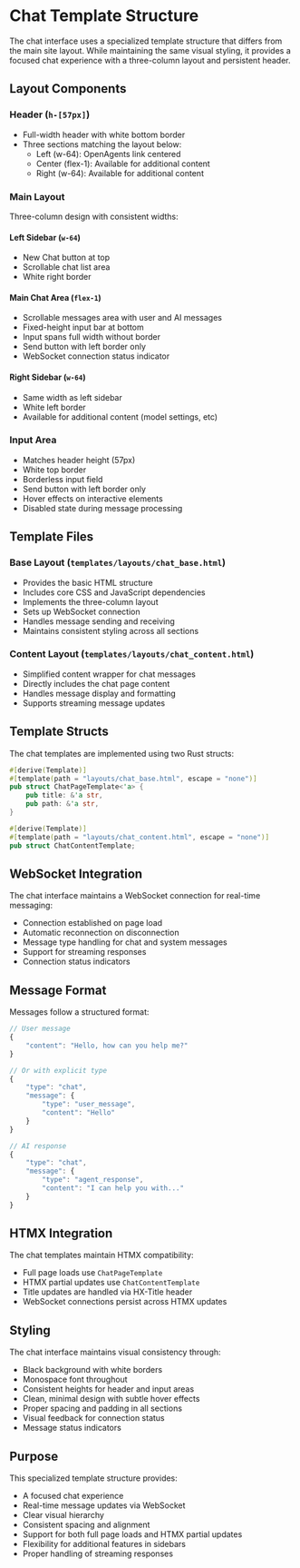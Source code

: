 # Chat Template Structure

The chat interface uses a specialized template structure that differs from the main site layout. While maintaining the same visual styling, it provides a focused chat experience with a three-column layout and persistent header.

## Layout Components

### Header (`h-[57px]`)

- Full-width header with white bottom border
- Three sections matching the layout below:
  - Left (w-64): OpenAgents link centered
  - Center (flex-1): Available for additional content
  - Right (w-64): Available for additional content

### Main Layout

Three-column design with consistent widths:

#### Left Sidebar (`w-64`)

- New Chat button at top
- Scrollable chat list area
- White right border

#### Main Chat Area (`flex-1`)

- Scrollable messages area with user and AI messages
- Fixed-height input bar at bottom
- Input spans full width without border
- Send button with left border only
- WebSocket connection status indicator

#### Right Sidebar (`w-64`)

- Same width as left sidebar
- White left border
- Available for additional content (model settings, etc)

### Input Area

- Matches header height (57px)
- White top border
- Borderless input field
- Send button with left border only
- Hover effects on interactive elements
- Disabled state during message processing

## Template Files

### Base Layout (`templates/layouts/chat_base.html`)

- Provides the basic HTML structure
- Includes core CSS and JavaScript dependencies
- Implements the three-column layout
- Sets up WebSocket connection
- Handles message sending and receiving
- Maintains consistent styling across all sections

### Content Layout (`templates/layouts/chat_content.html`)

- Simplified content wrapper for chat messages
- Directly includes the chat page content
- Handles message display and formatting
- Supports streaming message updates

## Template Structs

The chat templates are implemented using two Rust structs:

```rust
#[derive(Template)]
#[template(path = "layouts/chat_base.html", escape = "none")]
pub struct ChatPageTemplate<'a> {
    pub title: &'a str,
    pub path: &'a str,
}

#[derive(Template)]
#[template(path = "layouts/chat_content.html", escape = "none")]
pub struct ChatContentTemplate;
```

## WebSocket Integration

The chat interface maintains a WebSocket connection for real-time messaging:

- Connection established on page load
- Automatic reconnection on disconnection
- Message type handling for chat and system messages
- Support for streaming responses
- Connection status indicators

## Message Format

Messages follow a structured format:

```javascript
// User message
{
    "content": "Hello, how can you help me?"
}

// Or with explicit type
{
    "type": "chat",
    "message": {
        "type": "user_message",
        "content": "Hello"
    }
}

// AI response
{
    "type": "chat",
    "message": {
        "type": "agent_response",
        "content": "I can help you with..."
    }
}
```

## HTMX Integration

The chat templates maintain HTMX compatibility:

- Full page loads use `ChatPageTemplate`
- HTMX partial updates use `ChatContentTemplate`
- Title updates are handled via HX-Title header
- WebSocket connections persist across HTMX updates

## Styling

The chat interface maintains visual consistency through:

- Black background with white borders
- Monospace font throughout
- Consistent heights for header and input areas
- Clean, minimal design with subtle hover effects
- Proper spacing and padding in all sections
- Visual feedback for connection status
- Message status indicators

## Purpose

This specialized template structure provides:

- A focused chat experience
- Real-time message updates via WebSocket
- Clear visual hierarchy
- Consistent spacing and alignment
- Support for both full page loads and HTMX partial updates
- Flexibility for additional features in sidebars
- Proper handling of streaming responses